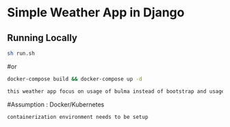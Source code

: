 # Simple Weather App in Django

## Running Locally

```bash
sh run.sh
```
#or

```bash
docker-compose build && docker-compose up -d
```

```bash
this weather app focus on usage of bulma instead of bootstrap and usage of weather api with configurations secured in the docker-compose.yml file.
```

#Assumption : Docker/Kubernetes
```bash
containerization environment needs to be setup
```